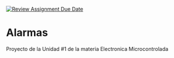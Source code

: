 [![Review Assignment Due Date](https://classroom.github.com/assets/deadline-readme-button-24ddc0f5d75046c5622901739e7c5dd533143b0c8e959d652212380cedb1ea36.svg)](https://classroom.github.com/a/sN4by2UL)
# Alarmas
Proyecto de la Unidad #1 de la materia Electronica Microcontrolada
